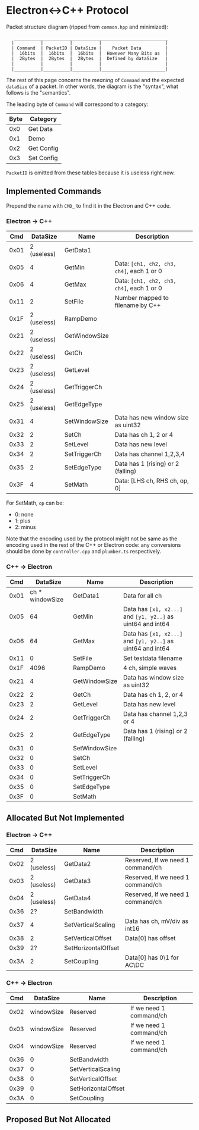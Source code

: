 # Electron<->C++ Protocol

Packet structure diagram (ripped from `common.hpp` and minimized):

```
   __________________________________________________________
  |          |          |          |                        |
  | Command  | PacketID | DataSize |    Packet Data         |
  |  16bits  |  16bits  |  16bits  |  However Many Bits as  |
  |  2Bytes  |  2Bytes  |  2Bytes  |  Defined by dataSize   |
  |          |          |          |                        |
  |__________|__________|__________|________________________|
```

The rest of this page concerns the *meaning* of `Command` and the expected `dataSize` of a packet. In other words, the diagram is the "syntax", what follows is the "semantics".

The leading byte of `Command` will correspond to a category:

Byte | Category
-----|------------
0x0  | Get Data
0x1  | Demo
0x2  | Get Config
0x3  | Set Config

`PacketID` is omitted from these tables because it is useless right now.

## Implemented Commands

Prepend the name with `CMD_` to find it in the Electron and C++ code.

### Electron -> C++

Cmd  | DataSize        | Name          | Description
-----|-----------------|---------------|------------------------
0x01 | 2 (useless)     | GetData1      |
0x05 | 4               | GetMin        | Data: `[ch1, ch2, ch3, ch4]`, each 1 or 0
0x06 | 4               | GetMax        | Data: `[ch1, ch2, ch3, ch4]`, each 1 or 0
0x11 | 2               | SetFile       | Number mapped to filename by C++
0x1F | 2 (useless)     | RampDemo      |
0x21 | 2 (useless)     | GetWindowSize |
0x22 | 2 (useless)     | GetCh         |
0x23 | 2 (useless)     | GetLevel      |
0x24 | 2 (useless)     | GetTriggerCh  |
0x25 | 2 (useless)     | GetEdgeType   |
0x31 | 4               | SetWindowSize | Data has new window size as uint32
0x32 | 2               | SetCh         | Data has ch 1, 2 or 4
0x33 | 2               | SetLevel      | Data has new level
0x34 | 2               | SetTriggerCh  | Data has channel 1,2,3,4
0x35 | 2               | SetEdgeType   | Data has 1 (rising) or 2 (falling)
0x3F | 4               | SetMath       | Data: [LHS ch, RHS ch, op, 0]

For SetMath, `op` can be:

+ 0: none
+ 1: plus
+ 2: minus

Note that the encoding used by the protocol might not be same as the encoding used in the rest of the C++ or Electron code: any conversions should be done by `controller.cpp` and `plumber.ts` respectively.

### C++ -> Electron

Cmd  | DataSize        | Name          | Description
-----|-----------------|---------------|------------------------
0x01 | ch * windowSize | GetData1      | Data for all ch
0x05 | 64              | GetMin        | Data has `[x1, x2...]` and `[y1, y2..]` as uint64 and int64
0x06 | 64              | GetMax        | Data has `[x1, x2...]` and `[y1, y2..]` as uint64 and int64
0x11 | 0               | SetFile       | Set testdata filename
0x1F | 4096            | RampDemo      | 4 ch, simple waves
0x21 | 4               | GetWindowSize | Data has window size as uint32
0x22 | 2               | GetCh         | Data has ch 1, 2, or 4
0x23 | 2               | GetLevel      | Data has new level
0x24 | 2               | GetTriggerCh  | Data has channel 1,2,3 or 4
0x25 | 2               | GetEdgeType   | Data has 1 (rising) or 2 (falling)
0x31 | 0               | SetWindowSize |
0x32 | 0               | SetCh         |
0x33 | 0               | SetLevel      |
0x34 | 0               | SetTriggerCh  |
0x35 | 0               | SetEdgeType   |
0x3F | 0               | SetMath       |

## Allocated But Not Implemented

### Electron -> C++

Cmd  | DataSize        | Name                | Description
-----|-----------------|---------------------|------------------------
0x02 | 2 (useless)     | GetData2            | Reserved, If we need 1 command/ch
0x03 | 2 (useless)     | GetData3            | Reserved, If we need 1 command/ch
0x04 | 2 (useless)     | GetData4            | Reserved, If we need 1 command/ch
0x36 | 2?              | SetBandwidth        |
0x37 | 4               | SetVerticalScaling  | Data has ch, mV/div as int16
0x38 | 2               | SetVerticalOffset   | Data\[0\] has offset
0x39 | 2?              | SetHorizontalOffset |
0x3A | 2               | SetCoupling         | Data\[0\] has 0\1 for AC\DC

### C++ -> Electron

Cmd  | DataSize        | Name                | Description
-----|-----------------|---------------------|------------------------
0x02 | windowSize      | Reserved            | If we need 1 command/ch
0x03 | windowSize      | Reserved            | If we need 1 command/ch
0x04 | windowSize      | Reserved            | If we need 1 command/ch
0x36 | 0               | SetBandwidth        |
0x37 | 0               | SetVerticalScaling  |
0x38 | 0               | SetVerticalOffset   |
0x39 | 0               | SetHorizontalOffset |
0x3A | 0               | SetCoupling         |

## Proposed But Not Allocated

